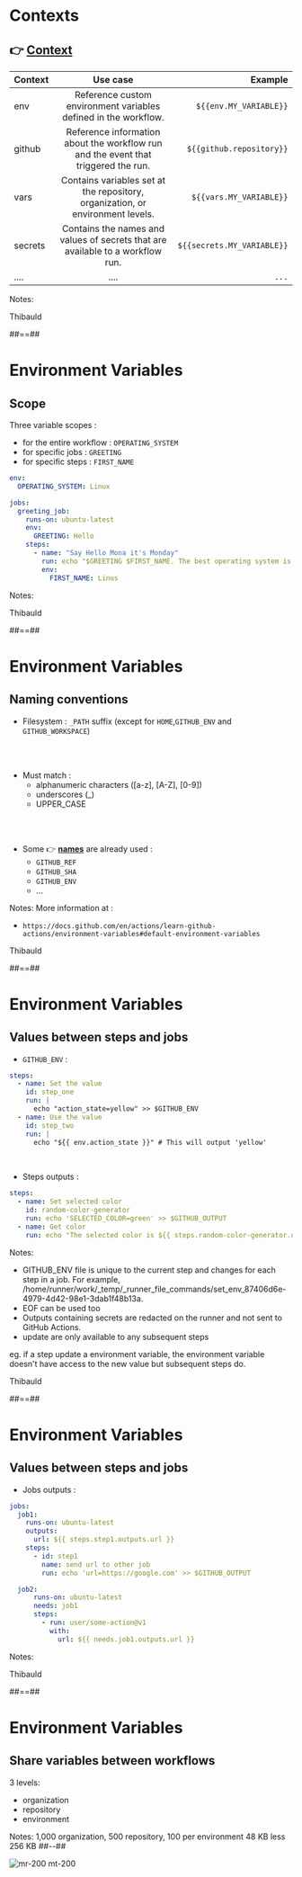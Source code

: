 <!-- .slide: class="with-code" -->
# Contexts 
## 👉 [Context](https://docs.github.com/en/actions/learn-github-actions/contexts)

| Context |                                      Use case                                      |                    Example |
|:--------|:----------------------------------------------------------------------------------:|---------------------------:|
| env     |          Reference custom environment variables defined in the workflow.           |     `${{env.MY_VARIABLE}}` |
| github  | Reference information about the workflow run and the event that triggered the run. |   `${{github.repository}}` |
| vars    |   Contains variables set at the repository, organization, or environment levels.   |    `${{vars.MY_VARIABLE}}` |
| secrets |   Contains the names and values of secrets that are available to a workflow run.   | `${{secrets.MY_VARIABLE}}` |
| ....    |                                        ....                                        |                      `...` |



Notes:

Thibauld

##==##
<!-- .slide: class="with-code"-->
# Environment Variables 
## Scope

Three variable scopes : 
* for the entire workflow : `OPERATING_SYSTEM`
* for specific jobs : `GREETING`
* for specific steps : `FIRST_NAME`

```yaml [1-2|7-8|12-13]
env:
  OPERATING_SYSTEM: Linux

jobs:
  greeting_job:
    runs-on: ubuntu-latest
    env:
      GREETING: Hello
    steps:
      - name: "Say Hello Mona it's Monday"
        run: echo "$GREETING $FIRST_NAME. The best operating system is $OPERATING_SYSTEM !"
        env:
          FIRST_NAME: Linus
```

Notes:

Thibauld

##==##
# Environment Variables 
## Naming conventions

* Filesystem : `_PATH` suffix (except for `HOME`,`GITHUB_ENV` and `GITHUB_WORKSPACE`)

<br>
<br>

* Must match :
  * alphanumeric characters ([a-z], [A-Z], [0-9]) 
  * underscores (_)
  * UPPER_CASE

<br>
<br>

* Some 👉 [**names**](https://docs.github.com/en/actions/learn-github-actions/environment-variables#default-environment-variables) are already used : 
  * `GITHUB_REF`
  * `GITHUB_SHA`
  * `GITHUB_ENV`
  * ...

Notes: 
More information at : 
- `https://docs.github.com/en/actions/learn-github-actions/environment-variables#default-environment-variables`

Thibauld

##==##
<!-- .slide: class="with-big-code"-->
# Environment Variables 
## Values between steps and jobs

* `GITHUB_ENV` :

```yaml [5,9]
steps:
  - name: Set the value
    id: step_one
    run: |
      echo "action_state=yellow" >> $GITHUB_ENV
  - name: Use the value
    id: step_two
    run: |
      echo "${{ env.action_state }}" # This will output 'yellow'
```
<br>

* Steps outputs : 

```yaml [3,4,6]
steps:
  - name: Set selected color
    id: random-color-generator
    run: echo 'SELECTED_COLOR=green' >> $GITHUB_OUTPUT
  - name: Get color
    run: echo "The selected color is ${{ steps.random-color-generator.outputs.SELECTED_COLOR }}" # This will output 'green'
```

Notes: 
* GITHUB_ENV file is unique to the current step and changes for each step in a job. 
For example, /home/runner/work/_temp/_runner_file_commands/set_env_87406d6e-4979-4d42-98e1-3dab1f48b13a. 
* EOF can be used too
* Outputs containing secrets are redacted on the runner and not sent to GitHub Actions.
* update are only available to any subsequent steps

eg. if a step update a environment variable, the environment variable doesn't have access to the new value but subsequent steps do.

Thibauld

##==##
<!-- .slide: class="with-big-code"-->
# Environment Variables 
## Values between steps and jobs

* Jobs outputs :


<script style="css">
.code-wrapper { height:600px;}
</script>

```yaml [1-2,4-5,7,9,11,13,17]
jobs:
  job1:
    runs-on: ubuntu-latest
    outputs:
      url: ${{ steps.step1.outputs.url }} 
    steps:
      - id: step1
        name: send url to other job
        run: echo 'url=https://google.com' >> $GITHUB_OUTPUT

  job2:
      runs-on: ubuntu-latest
      needs: job1
      steps:
        - run: user/some-action@v1
          with:
            url: ${{ needs.job1.outputs.url }}
```

Notes:

Thibauld

##==##
<!-- .slide: class="two-column"-->
# Environment Variables 
## Share variables between workflows

3 levels:
* organization
* repository
* environment

Notes:
1,000 organization, 500 repository, 100 per environment
48 KB
less 256 KB
##--##

![mr-200 mt-200](./assets/images/github_actions_variables.png)

